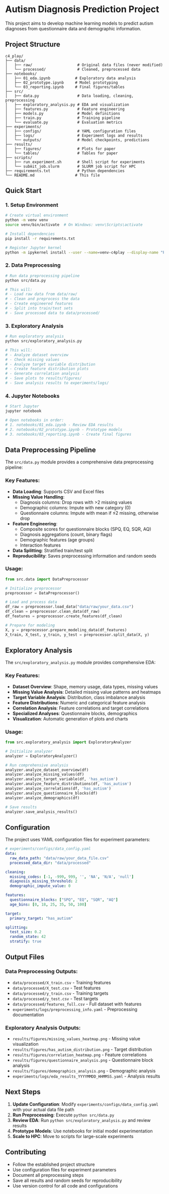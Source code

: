# Autism Diagnosis Prediction Project

This project aims to develop machine learning models to predict autism diagnoses from questionnaire data and demographic information.

## Project Structure

```
c4_play/
├── data/
│   ├── raw/                    # Original data files (never modified)
│   └── processed/              # Cleaned, preprocessed data
├── notebooks/
│   ├── 01_eda.ipynb           # Exploratory data analysis
│   ├── 02_prototype.ipynb     # Model prototyping
│   └── 03_reporting.ipynb     # Final figures/tables
├── src/
│   ├── data.py                 # Data loading, cleaning, preprocessing
│   ├── exploratory_analysis.py # EDA and visualization
│   ├── features.py             # Feature engineering
│   ├── models.py               # Model definitions
│   ├── train.py                # Training pipeline
│   └── evaluate.py             # Evaluation metrics
├── experiments/
│   ├── configs/                # YAML configuration files
│   ├── logs/                   # Experiment logs and results
│   └── outputs/                # Model checkpoints, predictions
├── results/
│   ├── figures/                # Plots for paper
│   └── tables/                 # Tables for paper
├── scripts/
│   ├── run_experiment.sh       # Shell script for experiments
│   └── submit_job.slurm        # SLURM job script for HPC
├── requirements.txt            # Python dependencies
└── README.md                  # This file
```

## Quick Start

### 1. Setup Environment

```bash
# Create virtual environment
python -m venv venv
source venv/bin/activate  # On Windows: venv\Scripts\activate

# Install dependencies
pip install -r requirements.txt

# Register Jupyter kernel
python -m ipykernel install --user --name=venv-c4play --display-name "Python (venv-c4play)"
```

### 2. Data Preprocessing

```bash
# Run data preprocessing pipeline
python src/data.py

# This will:
# - Load raw data from data/raw/
# - Clean and preprocess the data
# - Create engineered features
# - Split into train/test sets
# - Save processed data to data/processed/
```

### 3. Exploratory Analysis

```bash
# Run exploratory analysis
python src/exploratory_analysis.py

# This will:
# - Analyze dataset overview
# - Check missing values
# - Analyze target variable distribution
# - Create feature distribution plots
# - Generate correlation analysis
# - Save plots to results/figures/
# - Save analysis results to experiments/logs/
```

### 4. Jupyter Notebooks

```bash
# Start Jupyter
jupyter notebook

# Open notebooks in order:
# 1. notebooks/01_eda.ipynb - Review EDA results
# 2. notebooks/02_prototype.ipynb - Prototype models
# 3. notebooks/03_reporting.ipynb - Create final figures
```

## Data Preprocessing Pipeline

The `src/data.py` module provides a comprehensive data preprocessing pipeline:

### Key Features:
- **Data Loading**: Supports CSV and Excel files
- **Missing Value Handling**: 
  - Diagnosis columns: Drop rows with >2 missing values
  - Demographic columns: Impute with new category (0)
  - Questionnaire columns: Impute with mean if ≤2 missing, otherwise drop
- **Feature Engineering**:
  - Composite scores for questionnaire blocks (SPQ, EQ, SQR, AQ)
  - Diagnosis aggregations (count, binary flags)
  - Demographic features (age groups)
  - Interaction features
- **Data Splitting**: Stratified train/test split
- **Reproducibility**: Saves preprocessing information and random seeds

### Usage:

```python
from src.data import DataPreprocessor

# Initialize preprocessor
preprocessor = DataPreprocessor()

# Load and process data
df_raw = preprocessor.load_data("data/raw/your_data.csv")
df_clean = preprocessor.clean_data(df_raw)
df_features = preprocessor.create_features(df_clean)

# Prepare for modeling
X, y = preprocessor.prepare_modeling_data(df_features)
X_train, X_test, y_train, y_test = preprocessor.split_data(X, y)
```

## Exploratory Analysis

The `src/exploratory_analysis.py` module provides comprehensive EDA:

### Key Features:
- **Dataset Overview**: Shape, memory usage, data types, missing values
- **Missing Value Analysis**: Detailed missing value patterns and heatmaps
- **Target Variable Analysis**: Distribution, class imbalance analysis
- **Feature Distributions**: Numeric and categorical feature analysis
- **Correlation Analysis**: Feature correlations and target correlations
- **Specialized Analyses**: Questionnaire blocks, demographics
- **Visualization**: Automatic generation of plots and charts

### Usage:

```python
from src.exploratory_analysis import ExploratoryAnalyzer

# Initialize analyzer
analyzer = ExploratoryAnalyzer()

# Run comprehensive analysis
analyzer.analyze_dataset_overview(df)
analyzer.analyze_missing_values(df)
analyzer.analyze_target_variable(df, 'has_autism')
analyzer.analyze_feature_distributions(df, 'has_autism')
analyzer.analyze_correlations(df, 'has_autism')
analyzer.analyze_questionnaire_blocks(df)
analyzer.analyze_demographics(df)

# Save results
analyzer.save_analysis_results()
```

## Configuration

The project uses YAML configuration files for experiment parameters:

```yaml
# experiments/configs/data_config.yaml
data:
  raw_data_path: "data/raw/your_data_file.csv"
  processed_data_dir: "data/processed"

cleaning:
  missing_codes: [-1, -999, 999, '', 'NA', 'N/A', 'null']
  diagnosis_missing_threshold: 2
  demographic_impute_value: 0

features:
  questionnaire_blocks: ["SPQ", "EQ", "SQR", "AQ"]
  age_bins: [0, 18, 25, 35, 50, 100]

target:
  primary_target: "has_autism"

splitting:
  test_size: 0.2
  random_state: 42
  stratify: true
```

## Output Files

### Data Preprocessing Outputs:
- `data/processed/X_train.csv` - Training features
- `data/processed/X_test.csv` - Test features  
- `data/processed/y_train.csv` - Training targets
- `data/processed/y_test.csv` - Test targets
- `data/processed/features_full.csv` - Full dataset with features
- `experiments/logs/preprocessing_info.yaml` - Preprocessing documentation

### Exploratory Analysis Outputs:
- `results/figures/missing_values_heatmap.png` - Missing value visualization
- `results/figures/has_autism_distribution.png` - Target distribution
- `results/figures/correlation_heatmap.png` - Feature correlations
- `results/figures/questionnaire_analysis.png` - Questionnaire block analysis
- `results/figures/demographics_analysis.png` - Demographic analysis
- `experiments/logs/eda_results_YYYYMMDD_HHMMSS.yaml` - Analysis results

## Next Steps

1. **Update Configuration**: Modify `experiments/configs/data_config.yaml` with your actual data file path
2. **Run Preprocessing**: Execute `python src/data.py`
3. **Review EDA**: Run `python src/exploratory_analysis.py` and review results
4. **Prototype Models**: Use notebooks for initial model experimentation
5. **Scale to HPC**: Move to scripts for large-scale experiments

## Contributing

- Follow the established project structure
- Use configuration files for experiment parameters
- Document all preprocessing steps
- Save all results and random seeds for reproducibility
- Use version control for all code and configurations

